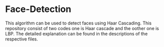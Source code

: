 # Face-Detection
This algorithm can be used to detect faces using Haar Cascading.
This repository consist of two codes one is Haar cascade and the oother one is LBP.
The detailed explanation can be found in the descriptions of the respective files.


